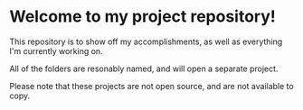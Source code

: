# Welcome to my project repository!

This repository is to show off my accomplishments, as well as everything I'm currently working on. 

All of the folders are resonably named, and will open a separate project.

Please note that these projects are not open source, and are not available to copy.
